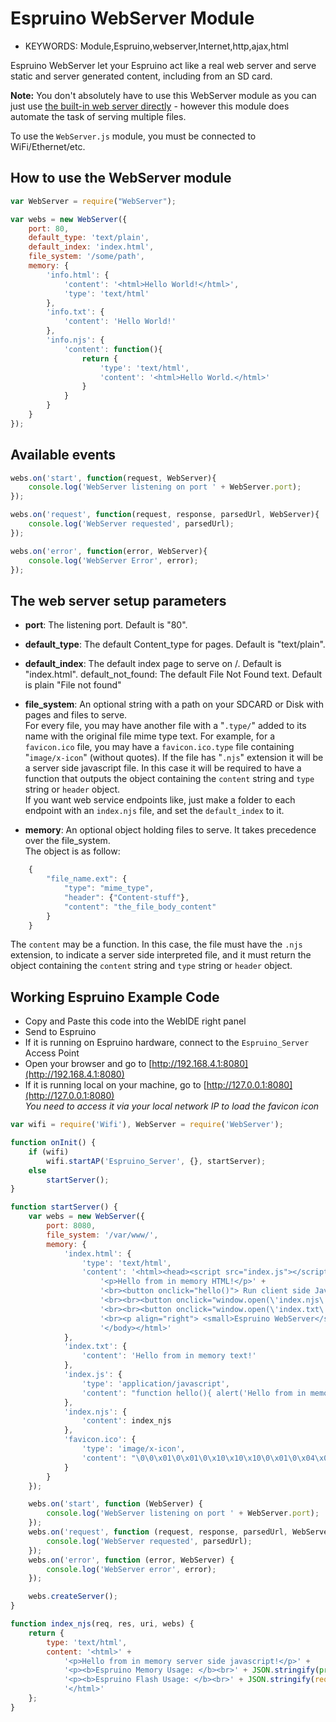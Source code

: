 <!-- Copyright (c) 2017 Allan Brazute. See the file LICENSE for copying permission. -->
Espruino WebServer Module
=========================

* KEYWORDS: Module,Espruino,webserver,Internet,http,ajax,html

Espruino WebServer let your Espruino act like a real web server and serve static and server generated content, including from an SD card.

**Note:** You don't absolutely have to use this WebServer module as you can
just use [the built-in web server directly](/Internet#server) - however this
module does automate the task of serving multiple files.

To use the `WebServer.js` module, you must be connected to WiFi/Ethernet/etc.

How to use the WebServer module
-------------------------------

```javascript
var WebServer = require("WebServer");

var webs = new WebServer({
	port: 80,
	default_type: 'text/plain',
	default_index: 'index.html',
	file_system: '/some/path',
	memory: {
		'info.html': { 
			'content': '<html>Hello World!</html>',
			'type': 'text/html'
		},
		'info.txt': { 
			'content': 'Hello World!'
		},
		'info.njs': {
			'content': function(){
				return {
					'type': 'text/html',
					'content': '<html>Hello World.</html>'
				}
			}
		}
	}
});
```


Available events
----------------

```javascript
webs.on('start', function(request, WebServer){
	console.log('WebServer listening on port ' + WebServer.port);
});

webs.on('request', function(request, response, parsedUrl, WebServer){
	console.log('WebServer requested', parsedUrl);
});

webs.on('error', function(error, WebServer){
	console.log('WebServer Error', error);
});
```


The web server setup parameters
-------------------------------

- **port**: The listening port. Default is "80".

- **default_type**: The default Content_type for pages. Default is "text/plain".

- **default_index**: The default index page to serve on /. Default is "index.html".
default_not_found: The default File Not Found text. Default is plain "File not found"

- **file_system**: An optional string with a path on your SDCARD or Disk with pages and files to serve.<br> 
For every file, you may have another file with a "`.type/`" added to its name with the original file mime type text. For example, for a `favicon.ico` file, you may have a `favicon.ico.type` file containing "`image/x-icon`" (without quotes).
If the file has "`.njs`" extension it will be a server side javascript file. In this case it will be required to have a function that outputs the object containing the `content` string and `type` string or `header` object.<br> 
If you want web service endpoints like, just make a folder to each endpoint with an `index.njs` file, and set the `default_index` to it.

- **memory**: An optional object holding files to serve. It takes precedence over the file_system. <br>
The object is as follow: 
```js
	{
		"file_name.ext": {
			"type": "mime_type",
			"header": {"Content-stuff"},
			"content": "the_file_body_content"
		}
	}
```
The `content` may be a function. In this case, the file must have the `.njs` extension, to indicate a server side interpreted file, and it must return the object containing the `content` string and `type` string or `header` object.



Working Espruino Example Code
-----------------------------

- Copy and Paste this code into the WebIDE right panel
- Send to Espruino
- If it is running on Espruino hardware, connect to the `Espruino_Server` Access Point
- Open your browser and go to [http://192.168.4.1:8080](http://192.168.4.1:8080) 
- If it is running local on your machine, go to [http://127.0.0.1:8080](http://127.0.0.1:8080)<br>
*You need to access it via your local network IP to load the favicon icon*

```javascript
var wifi = require('Wifi'), WebServer = require('WebServer');

function onInit() {
	if (wifi)
		wifi.startAP('Espruino_Server', {}, startServer);
	else
		startServer();
}

function startServer() {
	var webs = new WebServer({
		port: 8080,
		file_system: '/var/www/',
		memory: {
			'index.html': { 
				'type': 'text/html',
				'content': '<html><head><script src="index.js"></script></head><body>' +
					'<p>Hello from in memory HTML!</p>' +
					'<br><button onclick="hello()"> Run client side JavaScript</button>' +
					'<br><br><button onclick="window.open(\'index.njs\', \'_top\')"> Run server side JavaScript</button>' +
					'<br><br><button onclick="window.open(\'index.txt\', \'_top\')"> Go to a simple text</button>' +
					'<br><p align="right"> <small>Espruino WebServer</small> </p>' +
					'</body></html>'
			},
			'index.txt': { 
				'content': 'Hello from in memory text!'
			},
			'index.js': {
				'type': 'application/javascript',
				'content': "function hello(){ alert('Hello from in memory client side javascript'); }",
			},
			'index.njs': {
				'content': index_njs
			},
			'favicon.ico': {
				'type': 'image/x-icon',
				'content': "\0\0\x01\0\x01\0\x10\x10\x10\0\x01\0\x04\x00\xf0\0\0\0\x16\0\0\x00\x89PNG\x0d\x0a\x1a\x0a\0\0\0\x0dIHDR\0\0\0\x10\0\0\0\x10\x08\x06\0\0\0\x1f\xf3\xffa\0\0\x00\xb7IDAT8\x8d\xa5S\xc1\x0d\x03!\x0csN\xb7\x91w\xcaP\xde)3\xd1G\x09\x0a\x85\xab\xa8\xea\x0f\x02\x82c\x1b0\x92x\x82\xbb\xb7:\x8f\x08D\x84\xd5\xb5\x1b\x00H\xb6>N\x04uN\x12\x92\x10\x11S\xcd]\x0b\xbf\xa9\xe9\x8a\x00\xa0I\x1a*\x06A\x97\xb7\x90\xd4\x8e$A\x12\xee\xde\xb2vR\x90$\xc8q\xf6\x03\xbc\x15Ldw]\x88zpc\xab*\x8c\x08H\xb2A\x90\x1e\x97\xce\x1bd3\x00\xb8v\x9b\xa7p\xf7\xb6\x10\x9cb\xc9\xe0Wd\x06\x17\x80v\xe2\xfb\x09\x17\x00H\xfa\x8b\xc0\xba\x9c\xe3CU\xf1\xc8@\xd2\x08fW\xf8i3?U\x12\x18z\x16\xf5A\x9ddc_\xee\xbd~e{*z\x01|\xcdnfT\x03\x0an\0\0\0\x00IEND\xaeB`\x82"
			}
		}
	});

	webs.on('start', function (WebServer) {
		console.log('WebServer listening on port ' + WebServer.port);
	});
	webs.on('request', function (request, response, parsedUrl, WebServer) {
		console.log('WebServer requested', parsedUrl);
	});
	webs.on('error', function (error, WebServer) {
		console.log('WebServer error', error);
	});

	webs.createServer();
}

function index_njs(req, res, uri, webs) {
	return {
		type: 'text/html',
		content: '<html>' + 
			'<p>Hello from in memory server side javascript!</p>' +
			'<p><b>Espruino Memory Usage: </b><br>' + JSON.stringify(process.memory()) + '</p>' + 
			'<p><b>Espruino Flash Usage: </b><br>' + JSON.stringify(require('Flash').getFree()) + '</p>' + 
			'</html>'
	};
}
```
